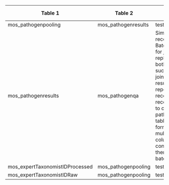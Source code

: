 |Table 1|Table 2|Join by field(s)|
|------------------------|------------------------|-------------------------------|
mos_pathogenpooling|mos_pathogenresults|testingVialID
mos_pathogenresults|mos_pathogenqa|Simple join not recommended. BatchIDs used for joining are replicated in both tables such that joining tables results in repeated records.  It is recommended to convert the pathogenqa table to wide format with multiple columns for controlType, then join by batchID.
mos_expertTaxonomistIDProcessed|mos_pathogenpooling|testingID
mos_expertTaxonomistIDRaw|mos_pathogenpooling|testingID
